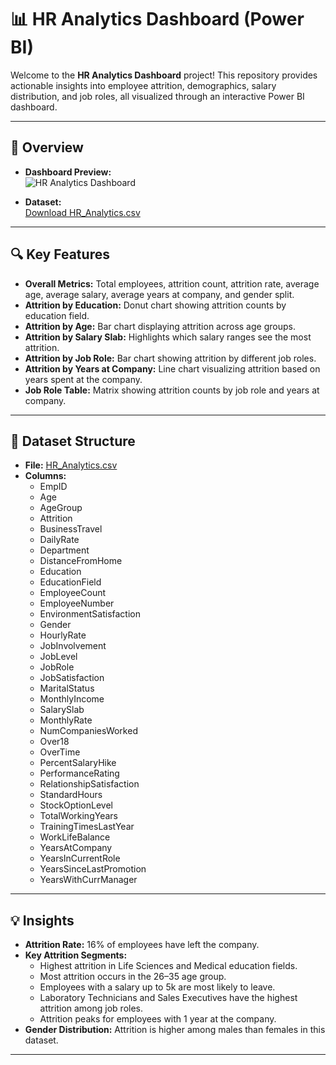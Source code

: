 # 📊 HR Analytics Dashboard (Power BI)

Welcome to the **HR Analytics Dashboard** project! This repository provides actionable insights into employee attrition, demographics, salary distribution, and job roles, all visualized through an interactive Power BI dashboard.

---

## 🚀 Overview

- **Dashboard Preview:**  
  ![HR Analytics Dashboard](./HR_Analytics_Dashboard.png)

- **Dataset:**  
  [Download HR_Analytics.csv](./HR_Analytics.csv)

---

## 🔍 Key Features

- **Overall Metrics:** Total employees, attrition count, attrition rate, average age, average salary, average years at company, and gender split.
- **Attrition by Education:** Donut chart showing attrition counts by education field.
- **Attrition by Age:** Bar chart displaying attrition across age groups.
- **Attrition by Salary Slab:** Highlights which salary ranges see the most attrition.
- **Attrition by Job Role:** Bar chart showing attrition by different job roles.
- **Attrition by Years at Company:** Line chart visualizing attrition based on years spent at the company.
- **Job Role Table:** Matrix showing attrition counts by job role and years at company.

---

## 📁 Dataset Structure

- **File:** [HR_Analytics.csv](./HR_Analytics.csv)
- **Columns:**
  - EmpID
  - Age
  - AgeGroup
  - Attrition
  - BusinessTravel
  - DailyRate
  - Department
  - DistanceFromHome
  - Education
  - EducationField
  - EmployeeCount
  - EmployeeNumber
  - EnvironmentSatisfaction
  - Gender
  - HourlyRate
  - JobInvolvement
  - JobLevel
  - JobRole
  - JobSatisfaction
  - MaritalStatus
  - MonthlyIncome
  - SalarySlab
  - MonthlyRate
  - NumCompaniesWorked
  - Over18
  - OverTime
  - PercentSalaryHike
  - PerformanceRating
  - RelationshipSatisfaction
  - StandardHours
  - StockOptionLevel
  - TotalWorkingYears
  - TrainingTimesLastYear
  - WorkLifeBalance
  - YearsAtCompany
  - YearsInCurrentRole
  - YearsSinceLastPromotion
  - YearsWithCurrManager

---

## 💡 Insights

- **Attrition Rate:** 16% of employees have left the company.
- **Key Attrition Segments:**  
  - Highest attrition in Life Sciences and Medical education fields.
  - Most attrition occurs in the 26–35 age group.
  - Employees with a salary up to 5k are most likely to leave.
  - Laboratory Technicians and Sales Executives have the highest attrition among job roles.
  - Attrition peaks for employees with 1 year at the company.
- **Gender Distribution:** Attrition is higher among males than females in this dataset.

---
